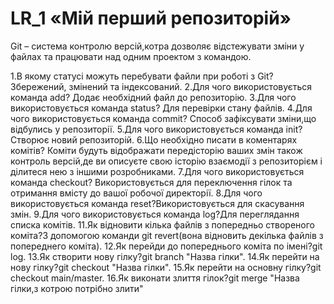# LR_1  «Мій перший репозиторій»

Git – система контролю версій,котра дозволяє відстежувати зміни у файлах та працювати над одним проектом з командою.

1.В якому статусі можуть перебувати файли при роботі з Git? Збережений, змінений та індексований.
2.Для чого використовується команда add? Додає необхідний файл до репозиторію.
3.Для чого використовується команда status? Для перевірки стану файлів.
4.Для чого використовується команда commit? Способ зафіксувати зміни,що відбулись у репозиторії.
5.Для чого використовується команда init? Створює новий репозиторій.
6.Що необхідно писати в коментарях комітів? Коміти будуть відображати передісторію ваших змін також контроль версій,де ви описуєте свою історію взаємодії з репозиторієм і ділитеся нею з іншими розробниками.
7.Для чого використовується команда checkout? Використовується для переключення гілок та отримання вмісту до вашої робочої директорії.
8.Для чого використовується команда reset?Використовується для скасування змін.
9.Для чого використовується команда log?Для переглядання списка комітів.
11.Як відновити кілька файлів з попередньо створеного коміта?З допомогою команди git revert(вона відновить декілька файлів з попереднего коміта). 
12.Як перейди до попереднього коміта по імені?git log.
13.Як створити нову гілку?git branch "Назва гілки". 
14.Як перейти на нову гілку?git checkout "Назва гілки". 
15.Як перейти на основну гілку?git checkout main/master. 
16.Як виконати злиття гілок?git merge "Назва гілки,з котрою потрібно злити"
